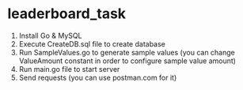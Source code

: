 # leaderboard_task
1) Install Go & MySQL
2) Execute CreateDB.sql file to create database
3) Run SampleValues.go to generate sample values (you can change ValueAmount constant in order to configure sample value amount)
4) Run main.go file to start server
5) Send requests (you can use postman.com for it)
